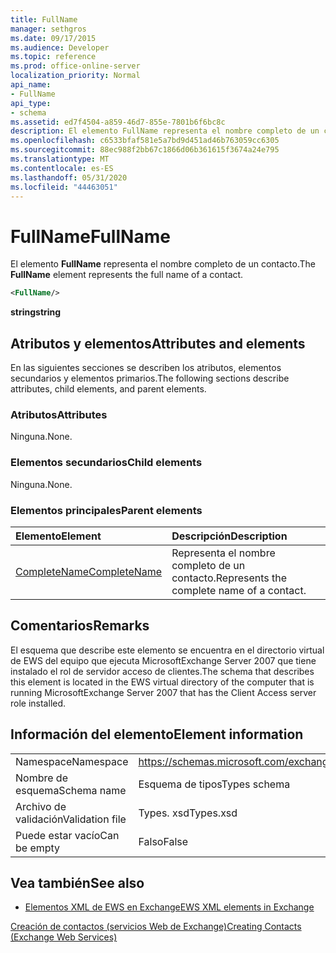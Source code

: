 ```yaml
---
title: FullName
manager: sethgros
ms.date: 09/17/2015
ms.audience: Developer
ms.topic: reference
ms.prod: office-online-server
localization_priority: Normal
api_name:
- FullName
api_type:
- schema
ms.assetid: ed7f4504-a859-46d7-855e-7801b6f6bc8c
description: El elemento FullName representa el nombre completo de un contacto.
ms.openlocfilehash: c6533bfaf581e5a7bd9d451ad46b763059cc6305
ms.sourcegitcommit: 88ec988f2bb67c1866d06b361615f3674a24e795
ms.translationtype: MT
ms.contentlocale: es-ES
ms.lasthandoff: 05/31/2020
ms.locfileid: "44463051"
---
```

# <a name="fullname"></a><span data-ttu-id="0bf9d-103">FullName</span><span class="sxs-lookup"><span data-stu-id="0bf9d-103">FullName</span></span>

<span data-ttu-id="0bf9d-104">El elemento **FullName** representa el nombre completo de un contacto.</span><span class="sxs-lookup"><span data-stu-id="0bf9d-104">The **FullName** element represents the full name of a contact.</span></span> 
  
```xml
<FullName/>
```

 <span data-ttu-id="0bf9d-105">**string**</span><span class="sxs-lookup"><span data-stu-id="0bf9d-105">**string**</span></span>
## <a name="attributes-and-elements"></a><span data-ttu-id="0bf9d-106">Atributos y elementos</span><span class="sxs-lookup"><span data-stu-id="0bf9d-106">Attributes and elements</span></span>

<span data-ttu-id="0bf9d-107">En las siguientes secciones se describen los atributos, elementos secundarios y elementos primarios.</span><span class="sxs-lookup"><span data-stu-id="0bf9d-107">The following sections describe attributes, child elements, and parent elements.</span></span>
  
### <a name="attributes"></a><span data-ttu-id="0bf9d-108">Atributos</span><span class="sxs-lookup"><span data-stu-id="0bf9d-108">Attributes</span></span>

<span data-ttu-id="0bf9d-109">Ninguna.</span><span class="sxs-lookup"><span data-stu-id="0bf9d-109">None.</span></span>
  
### <a name="child-elements"></a><span data-ttu-id="0bf9d-110">Elementos secundarios</span><span class="sxs-lookup"><span data-stu-id="0bf9d-110">Child elements</span></span>

<span data-ttu-id="0bf9d-111">Ninguna.</span><span class="sxs-lookup"><span data-stu-id="0bf9d-111">None.</span></span>
  
### <a name="parent-elements"></a><span data-ttu-id="0bf9d-112">Elementos principales</span><span class="sxs-lookup"><span data-stu-id="0bf9d-112">Parent elements</span></span>

|<span data-ttu-id="0bf9d-113">**Elemento**</span><span class="sxs-lookup"><span data-stu-id="0bf9d-113">**Element**</span></span>|<span data-ttu-id="0bf9d-114">**Descripción**</span><span class="sxs-lookup"><span data-stu-id="0bf9d-114">**Description**</span></span>|
|:-----|:-----|
|[<span data-ttu-id="0bf9d-115">CompleteName</span><span class="sxs-lookup"><span data-stu-id="0bf9d-115">CompleteName</span></span>](completename.md) <br/> |<span data-ttu-id="0bf9d-116">Representa el nombre completo de un contacto.</span><span class="sxs-lookup"><span data-stu-id="0bf9d-116">Represents the complete name of a contact.</span></span>  <br/> |
   
## <a name="remarks"></a><span data-ttu-id="0bf9d-117">Comentarios</span><span class="sxs-lookup"><span data-stu-id="0bf9d-117">Remarks</span></span>

<span data-ttu-id="0bf9d-118">El esquema que describe este elemento se encuentra en el directorio virtual de EWS del equipo que ejecuta MicrosoftExchange Server 2007 que tiene instalado el rol de servidor acceso de clientes.</span><span class="sxs-lookup"><span data-stu-id="0bf9d-118">The schema that describes this element is located in the EWS virtual directory of the computer that is running MicrosoftExchange Server 2007 that has the Client Access server role installed.</span></span>
  
## <a name="element-information"></a><span data-ttu-id="0bf9d-119">Información del elemento</span><span class="sxs-lookup"><span data-stu-id="0bf9d-119">Element information</span></span>

|||
|:-----|:-----|
|<span data-ttu-id="0bf9d-120">Namespace</span><span class="sxs-lookup"><span data-stu-id="0bf9d-120">Namespace</span></span>  <br/> |https://schemas.microsoft.com/exchange/services/2006/types  <br/> |
|<span data-ttu-id="0bf9d-121">Nombre de esquema</span><span class="sxs-lookup"><span data-stu-id="0bf9d-121">Schema name</span></span>  <br/> |<span data-ttu-id="0bf9d-122">Esquema de tipos</span><span class="sxs-lookup"><span data-stu-id="0bf9d-122">Types schema</span></span>  <br/> |
|<span data-ttu-id="0bf9d-123">Archivo de validación</span><span class="sxs-lookup"><span data-stu-id="0bf9d-123">Validation file</span></span>  <br/> |<span data-ttu-id="0bf9d-124">Types. xsd</span><span class="sxs-lookup"><span data-stu-id="0bf9d-124">Types.xsd</span></span>  <br/> |
|<span data-ttu-id="0bf9d-125">Puede estar vacío</span><span class="sxs-lookup"><span data-stu-id="0bf9d-125">Can be empty</span></span>  <br/> |<span data-ttu-id="0bf9d-126">Falso</span><span class="sxs-lookup"><span data-stu-id="0bf9d-126">False</span></span>  <br/> |
   
## <a name="see-also"></a><span data-ttu-id="0bf9d-127">Vea también</span><span class="sxs-lookup"><span data-stu-id="0bf9d-127">See also</span></span>



- [<span data-ttu-id="0bf9d-128">Elementos XML de EWS en Exchange</span><span class="sxs-lookup"><span data-stu-id="0bf9d-128">EWS XML elements in Exchange</span></span>](ews-xml-elements-in-exchange.md)


[<span data-ttu-id="0bf9d-129">Creación de contactos (servicios Web de Exchange)</span><span class="sxs-lookup"><span data-stu-id="0bf9d-129">Creating Contacts (Exchange Web Services)</span></span>](https://msdn.microsoft.com/library/4845917e-70d1-481c-bbd7-011ec6571789%28Office.15%29.aspx)

